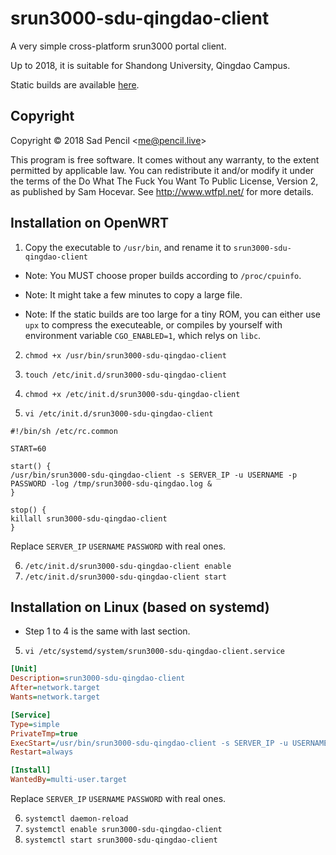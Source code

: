 # srun3000-sdu-qingdao-client

A very simple cross-platform srun3000 portal client.

Up to 2018, it is suitable for Shandong University, Qingdao Campus.

Static builds are available [here](https://github.com/SadPencil/srun3000-sdu-qingdao-client/releases).

## Copyright
Copyright © 2018 Sad Pencil &lt;me@pencil.live&gt;

This program is free software. It comes without any warranty, to the extent permitted by applicable law. You can redistribute it and/or modify it under the terms of the Do What The Fuck You Want To Public License, Version 2, as published by Sam Hocevar. See http://www.wtfpl.net/ for more details.

## Installation on OpenWRT

1. Copy the executable to `/usr/bin`, and rename it to `srun3000-sdu-qingdao-client`

  - Note: You MUST choose proper builds according to `/proc/cpuinfo`.

  - Note: It might take a few minutes to copy a large file.

  - Note: If the static builds are too large for a tiny ROM, you can either use `upx` to compress the executeable, or compiles by yourself with environment variable `CGO_ENABLED=1`, which relys on `libc`.

2. `chmod +x /usr/bin/srun3000-sdu-qingdao-client`

3. `touch /etc/init.d/srun3000-sdu-qingdao-client`

4. `chmod +x /etc/init.d/srun3000-sdu-qingdao-client`

5. `vi /etc/init.d/srun3000-sdu-qingdao-client`

```shell
#!/bin/sh /etc/rc.common 

START=60
 
start() { 
/usr/bin/srun3000-sdu-qingdao-client -s SERVER_IP -u USERNAME -p PASSWORD -log /tmp/srun3000-sdu-qingdao.log &
} 

stop() { 
killall srun3000-sdu-qingdao-client
}
```

Replace `SERVER_IP` `USERNAME` `PASSWORD` with real ones.

6. `/etc/init.d/srun3000-sdu-qingdao-client enable`
7. `/etc/init.d/srun3000-sdu-qingdao-client start`

## Installation on Linux (based on systemd)
- Step 1 to 4 is the same with last section.

5. `vi /etc/systemd/system/srun3000-sdu-qingdao-client.service`

```ini
[Unit]
Description=srun3000-sdu-qingdao-client
After=network.target
Wants=network.target

[Service]
Type=simple
PrivateTmp=true
ExecStart=/usr/bin/srun3000-sdu-qingdao-client -s SERVER_IP -u USERNAME -p PASSWORD -log /tmp/srun3000-sdu-qingdao.log
Restart=always

[Install]
WantedBy=multi-user.target
```

Replace `SERVER_IP` `USERNAME` `PASSWORD` with real ones.

6. `systemctl daemon-reload`
7. `systemctl enable srun3000-sdu-qingdao-client`
8. `systemctl start srun3000-sdu-qingdao-client`
